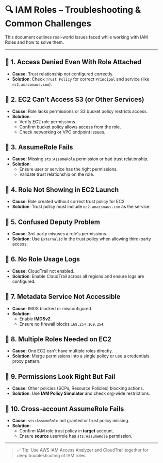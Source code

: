 # 🔍 IAM Roles – Troubleshooting & Common Challenges

This document outlines real-world issues faced while working with IAM Roles and how to solve them.

---

## 🚫 1. Access Denied Even With Role Attached
- **Cause**: Trust relationship not configured correctly.
- **Solution**: Check `Trust Policy` for correct `Principal` and service (like `ec2.amazonaws.com`).

## 🚫 2. EC2 Can't Access S3 (or Other Services)
- **Cause**: Role lacks permissions or S3 bucket policy restricts access.
- **Solution**: 
  - Verify EC2 role permissions.
  - Confirm bucket policy allows access from the role.
  - Check networking or VPC endpoint issues.

## 🚫 3. AssumeRole Fails
- **Cause**: Missing `sts:AssumeRole` permission or bad trust relationship.
- **Solution**: 
  - Ensure user or service has the right permissions.
  - Validate trust relationship on the role.

## 🚫 4. Role Not Showing in EC2 Launch
- **Cause**: Role created without correct trust policy for EC2.
- **Solution**: Trust policy must include `ec2.amazonaws.com` as the service.

## 🚫 5. Confused Deputy Problem
- **Cause**: 3rd-party misuses a role's permissions.
- **Solution**: Use `ExternalId` in the trust policy when allowing third-party access.

## 🚫 6. No Role Usage Logs
- **Cause**: CloudTrail not enabled.
- **Solution**: Enable CloudTrail across all regions and ensure logs are configured.

## 🚫 7. Metadata Service Not Accessible
- **Cause**: IMDS blocked or misconfigured.
- **Solution**: 
  - Enable **IMDSv2**.
  - Ensure no firewall blocks `169.254.169.254`.

## 🚫 8. Multiple Roles Needed on EC2
- **Cause**: One EC2 can't have multiple roles directly.
- **Solution**: Merge permissions into a single policy or use a credentials proxy pattern.

## 🚫 9. Permissions Look Right But Fail
- **Cause**: Other policies (SCPs, Resource Policies) blocking actions.
- **Solution**: Use **IAM Policy Simulator** and check org-wide restrictions.

## 🚫 10. Cross-account AssumeRole Fails
- **Cause**: `sts:AssumeRole` not granted or trust policy missing.
- **Solution**: 
  - Confirm IAM role trust policy in **target** account.
  - Ensure **source** user/role has `sts:AssumeRole` permission.

---

> ✅ Tip: Use AWS IAM Access Analyzer and CloudTrail together for deep troubleshooting of IAM roles.
